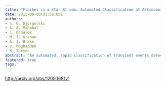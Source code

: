 ```yaml
---
title: "Flashes in a Star Stream: Automated Classification of Astronomical   Transient Events"
date: 2012-09-08T01:58:03Z
authors:
- S. G. Djorgovski
- A. A. Mahabal
- C. Donalek
- M. J. Graham
- A. J. Drake
- B. Moghaddam
- M. Turmon
abstract: "An automated, rapid classification of transient events detected in the modern synoptic sky surveys is essential for their scientific utility and effective follow-up using scarce resources. This presents some unusual challenges: the data are sparse, heterogeneous and incomplete; evolving in time; and most of the relevant information comes not from the data stream itself, but from a variety of archival data and contextual information (spatial, temporal, and multi-wavelength). We are exploring a variety of novel techniques, mostly Bayesian, to respond to these challenges, using the ongoing CRTS sky survey as a testbed. The current surveys are already overwhelming our ability to effectively follow all of the potentially interesting events, and these challenges will grow by orders of magnitude over the next decade as the more ambitious sky surveys get under way. While we focus on an application in a specific domain (astrophysics), these challenges are more broadly relevant for event or anomaly detection and knowledge discovery in massive data streams."
featured: true
tags:
---
```

http://arxiv.org/abs/1209.1681v1